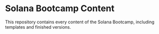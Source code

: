# Solana Bootcamp Content

This repository contains every content of the Solana Bootcamp, including templates and finished versions.
